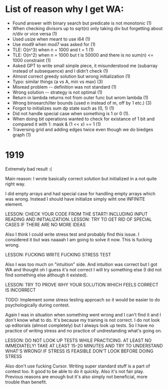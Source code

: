 # List of reason why I get WA:
* Found answer with binary search but predicate is not monotonic (1)
* When checking divisors up to sqrt(n) only taking div but forgetting about n/div or vice versa (1) 
* Used usize when meant to use i64 (1)
* Use mod9 when mod7 was asked for (1)
* TLE: O(n^3) when n = 1000 and t = 1 (1)
* TLE: O(n^2) when n = 1000 but t is 50000 and there is no sum(n) <= 1000 constraint (1)
* Asked GPT to write small simple piece, it misunderstood me (subarray instead of subsequence) and I didn't check (1)
* Almost correct greedy solution but wrong initialization (1)
* Typo: similar things (a vs A, min vs max) (3)
* Misread problem -- definition was not standard (1)
* Wrong solution -- strategy is not optimal (1)
* Return in lambda returns not from outer func but wrom lambda (1)
* Wrong binsearch/iter bounds (used n instead of m, off by 1 etc.) (3)
* Forgot to initializes sum dp state such as (0, 1) (1)
* Did not handle special case when something is 1 or 0 (1).
* When doing bit operations wanted to check for existance of 1 bit and compared it with 1: mask & (1 << x) == 1 (1)
* Traversing grid and adding edges twice even though we do biedges graph (1)


# 1919
Extremely bad result :(

Main reason: I wrote basically correct solution but initialized in a not quite right way.

I did empty arrays and had special case for handling empty arrays which was wrong. Instead I should have initialize simply wiht one INFINITE element. 

LESSON: CHECK YOUR CODE FROM THE START! INCLUDING INPUT READING AND INITIALIZATION.
LESSON: TRY TO GET RID OF SPECIAL CASES IF THERE ARE NO MORE IDEAS

Also I think I could write stress test and probably find this issue. I considered it but was naaaah I am going to solve it now. This is fucking wrong.

LESSON: FUCKING WRITE FUCKING STRESS TEST

Also I was too much on "intuition" side. And intuition was correct but I got WA and thought oh I guess it's not correct I will try something else (I did not find something else although it existed).

LESSON: TRY TO PROVE WHY YOUR SOLUTION WHICH FEELS CORRECT IS INCORRECT

TODO: Implement some stress testing approach so it would be easier to do psychologically during contest.

Again I was in situation when something went wrong and I can't find it and I don't know what to do. It's because my training is not correct. I do not look up editorials (almost completely) but I always look up tests. So I have no practice of writing stress and no practice of undrestanding what's going on.

LESSON: DO NOT LOOK UP TESTS WHILE PRACTICING. AT LEAST NO IMMEDIATELY! TAKE AT LEAST 15-20 MINUTES AND TRY TO UNDERSTAND WHAT'S WRONG! IF STRESS IS FEASIBLE DON'T LOOK BEFORE DOING STRESS

Also don't use fucking Cursor. Writing super standard stuff is a part of contest too. It good to be able to do it quickly. Also it's not fair play. Previous reasons are enough but it's also simply not beneficial, more trouble than benefit.
